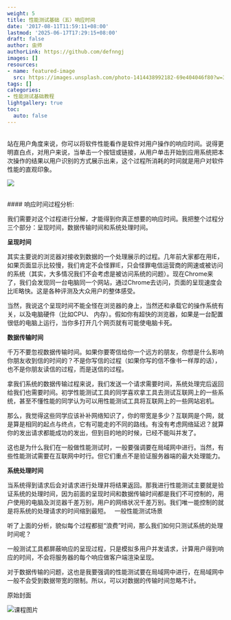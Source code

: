 ```yaml
---
weight: 5
title: 性能测试基础（五）响应时间
date: '2017-08-11T11:59:11+08:00'
lastmod: '2025-06-17T17:29:15+08:00'
draft: false
author: 虫师
authorLink: https://github.com/defnngj
images: []
resources:
- name: featured-image
  src: https://images.unsplash.com/photo-1414438992182-69e404046f80?w=300
tags: []
categories:
- 性能测试基础教程
lightgallery: true
toc:
  auto: false
---
```




<br>
站在用户角度来说，你可以将软件性能看作是软件对用户操作的响应时间。说得更明直白点，对用户来说，当单击一个按钮或链接，从用户单击开始到应用系统把本次操作的结果以用户识别的方式展示出来，这个过程所消耗的时间就是用户对软件性能的直观印象。

![](http://img.testclass.net/response-time.jpg)

<br>
#### 响应时间过程分析:

我们需要对这个过程进行分解，才能得到你真正想要的响应时间。我把整个过程分三个部分：呈现时间，数据传输时间和系统处理时间。

__呈现时间__

其实主要说的浏览器对接收到数据的一个处理展示的过程。几年前大家都在用IE，如果页面显示比较慢，我们肯定不会怪罪IE，只会怪罪电信运营商的网速或被访问的系统（其实，大多情况我们不会考虑是被访问系统的问题）。现在Chrome来了，我们会发现同一台电脑同一个网站，通过Chrome去访问，页面的呈现速度会比IE略快。这是各种评测及大众用户的整体感受。

当然，我说这个呈现时间不能全怪在浏览器的身上，当然还和承载它的操作系统有关，以及电脑硬件（比如CPU、 内存）。假如你有超快的浏览器，如果是一台配置很低的电脑上运行，当你多打开几个网页就有可能使电脑卡死。

__数据传输时间__

千万不要忽视数据传输时间。如果你要寄信给你一个远方的朋友，你想是什么影响你朋友收到信的时间的？不是你写信的过程（如果你写的信不像书一样厚的话），也不是你朋友读信的过程，而是送信的过程。

拿我们系统的数据传输过程来说，我们发送一个请求需要时间，系统处理完后返回给我们也需要时间。初学性能测试工具的同学喜欢拿工具去测试互联网上的一些系统，甚至不懂性能的同学认为可以用性能测试工具将互联网上的一些网站宕机。

那么，我觉得这些同学应该补补网络知识了，你的带宽是多少？互联网是个网，就是算是相同的起点与终点，它有可能走的不同的路线。有没有考虑网络延迟？就算你的发出请求都能成功的发出，但到目的地的时候，已经不能叫并发了。

这也是为什么我们在一般做性能测试时，一般要强调要在局域网中进行。当然，有些性能测试需要在互联网中时行。但它们重点不是验证服务器端的最大处理能力。

__系统处理时间__

当系统得到请求后会对请求进行处理并将结果返回。那我进行性能测试主要就是验证系统的处理时间，因为前面的呈现时间和数据传输时间都是我们不可控制的，用户使用的电脑及浏览器千差万别，用户的网络状况千差万别。我们唯一能控制的就是将系统的处理请求的时间缩到最短。
 
一般性能测试场景

听了上面的分析，貌似每个过程都挺“浪费”时间，那么我们如何只测试系统的处理时间呢？

一般测试工具都屏蔽响应的呈现过程，只是模拟多用户并发请求，计算用户得到响应的时间，不会将服务器的每个响应做客户端渲染呈现。

对于数据传输的问题，这也是我要强调的性能测试要在局域网中进行，在局域网中一般不会受到数据带宽的限制。所以，可以对数据的传输时间忽略不计。




原始封面

![课程图片](https://images.unsplash.com/photo-1414438992182-69e404046f80?w=300)

